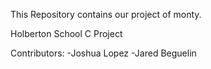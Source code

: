 This Repository contains our project of monty.

Holberton School C Project

Contributors:
	-Joshua Lopez
	-Jared Beguelin
